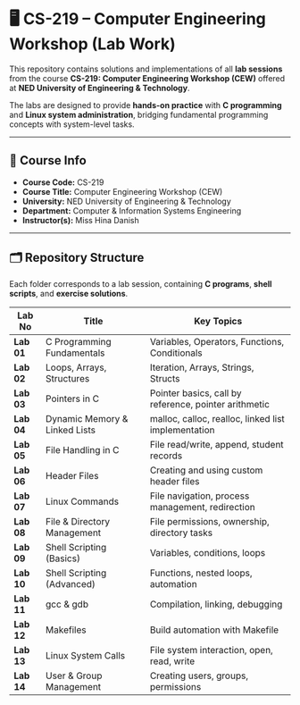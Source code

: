 # 🖥️ CS-219 – Computer Engineering Workshop (Lab Work)  

This repository contains solutions and implementations of all **lab sessions** from the course **CS-219: Computer Engineering Workshop (CEW)** offered at **NED University of Engineering & Technology**.  

The labs are designed to provide **hands-on practice** with **C programming** and **Linux system administration**, bridging fundamental programming concepts with system-level tasks.  

---

## 📌 Course Info  
- **Course Code:** CS-219  
- **Course Title:** Computer Engineering Workshop (CEW)  
- **University:** NED University of Engineering & Technology  
- **Department:** Computer & Information Systems Engineering  
- **Instructor(s):** Miss Hina Danish

---

## 🗂️ Repository Structure  

Each folder corresponds to a lab session, containing **C programs**, **shell scripts**, and **exercise solutions**.  

| Lab No | Title | Key Topics |
|--------|-------|------------|
| **Lab 01** | C Programming Fundamentals | Variables, Operators, Functions, Conditionals |
| **Lab 02** | Loops, Arrays, Structures | Iteration, Arrays, Strings, Structs |
| **Lab 03** | Pointers in C | Pointer basics, call by reference, pointer arithmetic |
| **Lab 04** | Dynamic Memory & Linked Lists | malloc, calloc, realloc, linked list implementation |
| **Lab 05** | File Handling in C | File read/write, append, student records |
| **Lab 06** | Header Files | Creating and using custom header files |
| **Lab 07** | Linux Commands | File navigation, process management, redirection |
| **Lab 08** | File & Directory Management | File permissions, ownership, directory tasks |
| **Lab 09** | Shell Scripting (Basics) | Variables, conditions, loops |
| **Lab 10** | Shell Scripting (Advanced) | Functions, nested loops, automation |
| **Lab 11** | gcc & gdb | Compilation, linking, debugging |
| **Lab 12** | Makefiles | Build automation with Makefile |
| **Lab 13** | Linux System Calls | File system interaction, open, read, write |
| **Lab 14** | User & Group Management | Creating users, groups, permissions |



